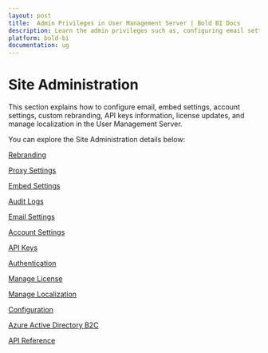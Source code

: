 ```yaml
---
layout: post
title:  Admin Privileges in User Management Server | Bold BI Docs
description: Learn the admin privileges such as, configuring email settings, embed settings, account settings, custom rebranding, API keys information, license update, and manage localization in the user management server.
platform: bold-bi
documentation: ug
---
```


# Site Administration

This section explains how to configure email, embed settings, account settings, custom rebranding, API keys information, license updates, and manage localization in the User Management Server.

You can explore the Site Administration details below:

[Rebranding](/multi-tenancy/site-administration/rebranding/)

[Proxy Settings](/multi-tenancy/site-administration/proxy-settings/)

[Embed Settings](/site-administration/embed-settings/)

[Audit Logs](/multi-tenancy/site-administration/audit-logs/)

[Email Settings](/multi-tenancy/site-administration/email-settings/)

[Account Settings](/multi-tenancy/site-administration/account-settings/)

[API Keys](/multi-tenancy/site-administration/api-keys/)

[Authentication](/multi-tenancy/site-administration/authentication/)

[Manage License](/multi-tenancy/site-administration/manage-license/)

[Manage Localization](/multi-tenancy/site-administration/manage-localization/)

[Configuration](/multi-tenancy/site-administration/configuration/)

[Azure Active Directory B2C](/multi-tenancy/site-administration/authentication/azure-b2c-settings/)

[API Reference](/multi-tenancy/api-reference/)